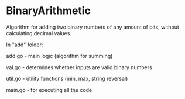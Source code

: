 # BinaryArithmetic
Algorithm for adding two binary numbers of any amount of bits, without calculating decimal values.

In "add" folder:

add.go - main logic (algorithm for summing)

val.go - determines whether inputs are valid binary numbers

util.go - utility functions (min, max, string reversal)

main.go - for executing all the code
